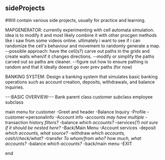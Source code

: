 ## sideProjects
#Will contain various side projects, usually for practice and learning.

MAPGENERATOR: 
    currently experimenting with cell automata simulation. idea is to modify it and most likely combine it with other procgen methods like i saw from some videos online. ultimately i want to see if i can randomize the cell's behaviour and movement to randomly generate a map. 
        --possible approach: have the cell(s?) carve out paths in the grids and create walls when/if it changes directions.
            --modify or simplify the paths carved out so paths are cleaner.
            --figure out how to ensure pathing is random and that it ideally doesnt go over prev paths (for now)






BANKING SYSTEM:
Design a banking system that simulates basic banking operations such as account creation, deposits, withdrawals, and balance inquiries.

---BASIC OVERVIEW---
Bank parent class
    customer subclass
    employee subclass

main menu for customer
    -Greet and header
    -Balance Inquiry
    -Profile
        -customer->personalinfo
    -Account info
        -accounts
            *may have multiple*
        -transaction history
            *filters?*
        -balance
            *which accounts?*
        -services(?)
            *not sure if it should be nested here?*
        -Back/Main Menu
    -Account services
        -deposit
            *which accounts, what source?*
        -withdraw
            *which accounts, cash/check/what?*
        -transfer
            *To whom/from who? how much, what accounts?*
        -balance
            *which accounts?*
        -back/main menu
    -EXIT
    
end


